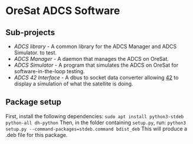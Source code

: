 # OreSat ADCS Software
## Sub-projects
- *ADCS library* - A common library for the ADCS Manager and ADCS Simulator.
to test.
- *ADCS Manager* - A daemon that manages the ADCS on OreSat. 
- *ADCS Simulator* - A program that simulates the ADCS on OreSat for 
software-in-the-loop testing. 
- *ADCS 42 Interface* - A dbus to socket data converter allowing [42] to 
display a simulation of what the satellite is doing.

## Package setup
First, install the following dependencies:
`sudo apt install python3-stdeb python-all dh-python`
Then, in the folder containing `setup.py`, run:
`python3 setup.py --command-packages=stdeb.command bdist_deb`
This will produce a .deb file for this package.

[42]:https://github.com/ericstoneking/42
